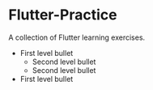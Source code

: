 # Flutter-Practice
A collection of Flutter learning exercises.

* First level bullet
    * Second level bullet
    * Second level bullet
* First level bullet